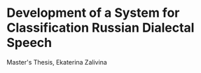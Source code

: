 # Development of a System for Classification Russian Dialectal Speech
Master's Thesis, Ekaterina Zalivina
